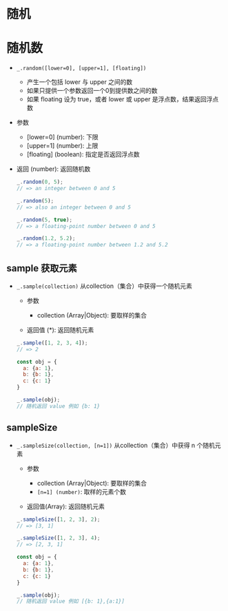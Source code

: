 # 随机

# 随机数

+ `_.random([lower=0], [upper=1], [floating])`

  + 产生一个包括 lower 与 upper 之间的数
  + 如果只提供一个参数返回一个0到提供数之间的数
  + 如果 floating 设为 true，或者 lower 或 upper 是浮点数，结果返回浮点数

+ 参数

  + [lower=0] (number): 下限
  + [upper=1] (number): 上限
  + [floating] (boolean): 指定是否返回浮点数

+ 返回 (number): 返回随机数

  ```js
  _.random(0, 5);
  // => an integer between 0 and 5

  _.random(5);
  // => also an integer between 0 and 5

  _.random(5, true);
  // => a floating-point number between 0 and 5

  _.random(1.2, 5.2);
  // => a floating-point number between 1.2 and 5.2
    ```

## sample 获取元素

+ `_.sample(collection)` 从collection（集合）中获得一个随机元素

  + 参数

    + collection (Array|Object): 要取样的集合

  + 返回值 (*): 返回随机元素

  ```js
  _.sample([1, 2, 3, 4]);
  // => 2
  ```

  ```js
  const obj = {
    a: {a: 1},
    b: {b: 1},
    c: {c: 1}
  }

  _.sample(obj);
  // 随机返回 value 例如 {b: 1}
  ```

## sampleSize

+ `_.sampleSize(collection, [n=1])` 从collection（集合）中获得 n 个随机元素

  + 参数

    + collection (Array|Object): 要取样的集合
    + `[n=1] (number)`: 取样的元素个数

  + 返回值(Array): 返回随机元素

  ```js
  _.sampleSize([1, 2, 3], 2);
  // => [3, 1]

  _.sampleSize([1, 2, 3], 4);
  // => [2, 3, 1]
  ```

  ```js
  const obj = {
    a: {a: 1},
    b: {b: 1},
    c: {c: 1}
  }

  _.sample(obj);
  // 随机返回 value 例如 [{b: 1},{a:1}]
  ```
